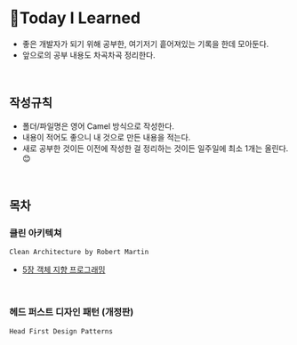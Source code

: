 # :jack_o_lantern:Today I Learned
- 좋은 개발자가 되기 위해 공부한, 여기저기 흩어져있는 기록을 한데 모아둔다. 
- 앞으로의 공부 내용도 차곡차곡 정리한다.


<br/>

## 작성규칙  

- 폴더/파일명은 영어 Camel 방식으로 작성한다.
- 내용이 적어도 좋으니 내 것으로 만든 내용을 적는다.
- 새로 공부한 것이든 이전에 작성한 걸 정리하는 것이든 일주일에 최소 1개는 올린다.:blush:

<br/>

## 목차

### 클린 아키텍쳐
`Clean Architecture by Robert Martin`
- [5장 객체 지향 프로그래밍](https://github.com/BitnuriJung/TIL/blob/8e436f5c97f18b1890afa97218197b4f535907ce/Clean%20Architecture/05.%20OOP.md)

<br/>

### 헤드 퍼스트 디자인 패턴 (개정판) 
`Head First Design Patterns`
